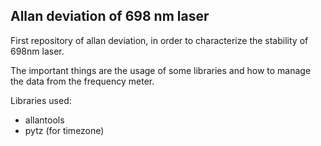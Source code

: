 ## Allan deviation of 698 nm laser

First repository of allan deviation, in order to characterize the stability of
698nm laser.

The important things are the usage of some libraries and how to manage the data
from the frequency meter.


Libraries used:
* allantools
* pytz (for timezone)
